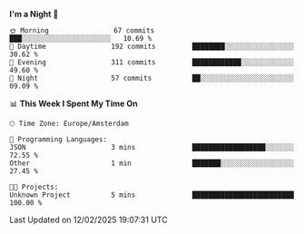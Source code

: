 <!--START_SECTION:waka-->
**I'm a Night 🦉** 

```text
🌞 Morning                67 commits          ███░░░░░░░░░░░░░░░░░░░░░░   10.69 % 
🌆 Daytime                192 commits         ████████░░░░░░░░░░░░░░░░░   30.62 % 
🌃 Evening                311 commits         ████████████░░░░░░░░░░░░░   49.60 % 
🌙 Night                  57 commits          ██░░░░░░░░░░░░░░░░░░░░░░░   09.09 % 
```


📊 **This Week I Spent My Time On** 

```text
🕑︎ Time Zone: Europe/Amsterdam

💬 Programming Languages: 
JSON                     3 mins              ██████████████████░░░░░░░   72.55 % 
Other                    1 min               ███████░░░░░░░░░░░░░░░░░░   27.45 % 

🐱‍💻 Projects: 
Unknown Project          5 mins              █████████████████████████   100.00 % 
```


 Last Updated on 12/02/2025 19:07:31 UTC
<!--END_SECTION:waka-->
